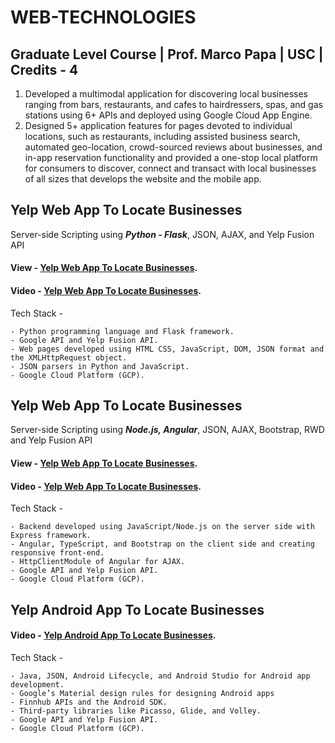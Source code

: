 # WEB-TECHNOLOGIES

## Graduate Level Course | Prof. Marco Papa | USC | Credits - 4

1. Developed a multimodal application for discovering local businesses ranging from bars, restaurants, and cafes to hairdressers, spas, and gas stations using 6+ APIs and deployed using Google Cloud App Engine.
2. Designed 5+ application features for pages devoted to individual locations, such as restaurants, including assisted business search, automated geo-location, crowd-sourced reviews about businesses, and in-app reservation functionality and provided a one-stop local platform for consumers to discover, connect and transact with local businesses of all sizes that develops the website and the mobile app.

## Yelp Web App To Locate Businesses

Server-side Scripting using ***Python - Flask***, JSON, AJAX, and Yelp Fusion API

#### View - [Yelp Web App To Locate Businesses](https://myfirstpython-2302223390.wl.r.appspot.com/).
#### Video - [Yelp Web App To Locate Businesses](https://youtu.be/0QZrZI6FZAE).

Tech Stack -
```
- Python programming language and Flask framework.
- Google API and Yelp Fusion API.
- Web pages developed using HTML CSS, JavaScript, DOM, JSON format and the XMLHttpRequest object.
- JSON parsers in Python and JavaScript.
- Google Cloud Platform (GCP).
```
####

## Yelp Web App To Locate Businesses

Server-side Scripting using ***Node.js, Angular***, JSON, AJAX, Bootstrap, RWD and Yelp Fusion API

#### View - [Yelp Web App To Locate Businesses](https://myfirstnode-2302223390.wl.r.appspot.com/search).
#### Video - [Yelp Web App To Locate Businesses](https://youtu.be/1xdRXYCutRE).

Tech Stack -
```
- Backend developed using JavaScript/Node.js on the server side with Express framework.
- Angular, TypeScript, and Bootstrap on the client side and creating responsive front-end.
- HttpClientModule of Angular for AJAX.
- Google API and Yelp Fusion API.
- Google Cloud Platform (GCP).
```
####

## Yelp Android App To Locate Businesses

#### Video - [Yelp Android App To Locate Businesses](https://youtu.be/-0njqahhnxI).

Tech Stack -
```
- Java, JSON, Android Lifecycle, and Android Studio for Android app development.
- Google’s Material design rules for designing Android apps
- Finnhub APIs and the Android SDK.
- Third-party libraries like Picasso, Glide, and Volley.
- Google API and Yelp Fusion API.
- Google Cloud Platform (GCP).
```

